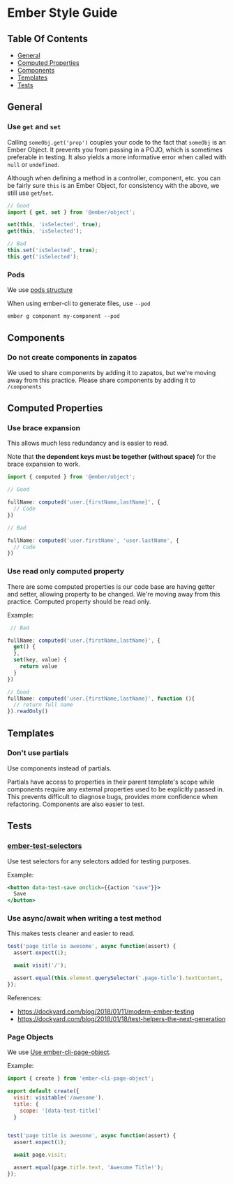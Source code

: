 # Ember Style Guide

## Table Of Contents

* [General](#general)
* [Computed Properties](#computed-properties)
* [Components](#components)
* [Templates](#templates)
* [Tests](#tests)

## General

### Use `get` and `set`

Calling `someObj.get('prop')` couples your code to the fact that
`someObj` is an Ember Object. It prevents you from passing in a
POJO, which is sometimes preferable in testing. It also yields a more
informative error when called with `null` or `undefined`.

Although when defining a method in a controller, component, etc. you
can be fairly sure `this` is an Ember Object, for consistency with the
above, we still use `get`/`set`.

```js
// Good
import { get, set } from '@ember/object';

set(this, 'isSelected', true);
get(this, 'isSelected');

// Bad
this.set('isSelected', true);
this.get('isSelected');
```

### Pods

We use [pods structure](https://ember-cli.com/user-guide/#using-pods)

When using ember-cli to generate files, use `--pod`

```
ember g component my-component --pod
```
## Components

### Do not create components in zapatos

We used to share components by adding it to zapatos, but we're moving away from this practice. Please share components by adding it to `/components`

## Computed Properties

### Use brace expansion

This allows much less redundancy and is easier to read.

Note that **the dependent keys must be together (without space)** for the brace expansion to work.

```js
import { computed } from '@ember/object';

// Good

fullName: computed('user.{firstName,lastName}', {
  // Code
})

// Bad

fullName: computed('user.firstName', 'user.lastName', {
  // Code
})
```

### Use read only computed property

There are some computed properties is our code base are having getter and setter, allowing property to be changed. We're moving away from this practice. Computed property should be read only.

Example:
```js
 // Bad

fullName: computed('user.{firstName,lastName}', {
  get() {
  },
  set(key, value) {
    return value
  }
})

// Good
fullName: computed('user.{firstName,lastName}', function (){
  // return full name
}).readOnly()
```

## Templates

### Don't use partials

Use components instead of partials.

Partials have access to properties in their parent template's scope while
components require any external properties used to be explicitly passed in. This
prevents difficult to diagnose bugs, provides more confidence when
refactoring. Components are also easier to test.

## Tests

### [ember-test-selectors](https://github.com/simplabs/ember-test-selectors)

Use test selectors for any selectors added for testing purposes.

Example:

```hbs
<button data-test-save onclick={{action "save"}}>
  Save
</button>
```

### Use async/await when writing a test method

This makes tests cleaner and easier to read.

```js
test('page title is awesome', async function(assert) {
  assert.expect(1);

  await visit('/');

  assert.equal(this.element.querySelector('.page-title').textContent, 'Awesome Title!');
});
```

References:

- https://dockyard.com/blog/2018/01/11/modern-ember-testing
- https://dockyard.com/blog/2018/01/18/test-helpers-the-next-generation

### Page Objects

We use [Use ember-cli-page-object](http://ember-cli-page-object.js.org/).

Example:

```js
import { create } from 'ember-cli-page-object';

export default create({
  visit: visitable('/awesome'),
  title: {
    scope: '[data-test-title]'
  }
```

```js

test('page title is awesome', async function(assert) {
  assert.expect(1);

  await page.visit;

  assert.equal(page.title.text, 'Awesome Title!');
});
```
